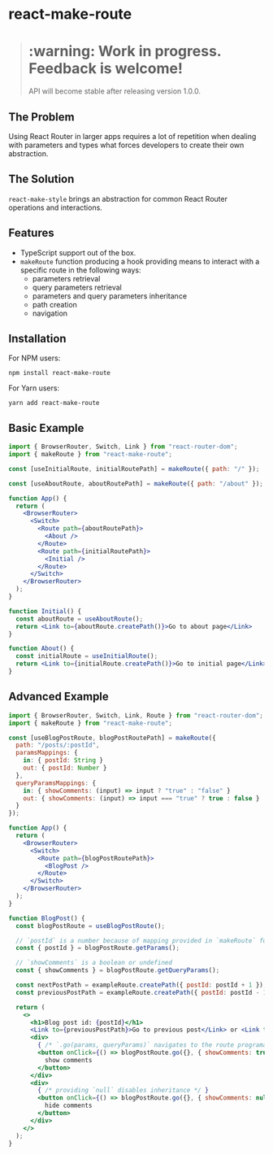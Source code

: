 # react-make-route

> <h1>:warning: Work in progress. Feedback is welcome!</h1> 
> API will become stable after releasing version 1.0.0.

## The Problem

Using React Router in larger apps requires a lot of repetition when dealing with parameters and types what forces developers to create their own abstraction.

## The Solution

`react-make-style` brings an abstraction for common React Router operations and interactions.

## Features

- TypeScript support out of the box.
- `makeRoute` function producing a hook providing means to interact with a specific route in the following ways:
  - parameters retrieval
  - query parameters retrieval
  - parameters and query parameters inheritance
  - path creation
  - navigation  

## Installation

For NPM users:

`npm install react-make-route`

For Yarn users:

`yarn add react-make-route`

## Basic Example

```jsx
import { BrowserRouter, Switch, Link } from "react-router-dom";
import { makeRoute } from "react-make-route";

const [useInitialRoute, initialRoutePath] = makeRoute({ path: "/" });

const [useAboutRoute, aboutRoutePath] = makeRoute({ path: "/about" });

function App() {
  return (
    <BrowserRouter>
      <Switch>
        <Route path={aboutRoutePath}>
          <About />
        </Route>
        <Route path={initialRoutePath}>
          <Initial />
        </Route>
      </Switch>
    </BrowserRouter>
  );
}

function Initial() {
  const aboutRoute = useAboutRoute();
  return <Link to={aboutRoute.createPath()}>Go to about page</Link>
}

function About() {
  const initialRoute = useInitialRoute();
  return <Link to={initialRoute.createPath()}>Go to initial page</Link>
}
```

## Advanced Example

```jsx
import { BrowserRouter, Switch, Link, Route } from "react-router-dom";
import { makeRoute } from "react-make-route";

const [useBlogPostRoute, blogPostRoutePath] = makeRoute({
  path: "/posts/:postId",
  paramsMappings: { 
    in: { postId: String } 
    out: { postId: Number } 
  },
  queryParamsMappings: {
    in: { showComments: (input) => input ? "true" : "false" }
    out: { showComments: (input) => input === "true" ? true : false }
  }
});

function App() {
  return (
    <BrowserRouter>
      <Switch>
        <Route path={blogPostRoutePath}>
          <BlogPost />
        </Route>
      </Switch>
    </BrowserRouter>
  );
}

function BlogPost() {
  const blogPostRoute = useBlogPostRoute();

  // `postId` is a number because of mapping provided in `makeRoute` function!
  const { postId } = blogPostRoute.getParams();

  // `showComments` is a boolean or undefined
  const { showComments } = blogPostRoute.getQueryParams();

  const nextPostPath = exampleRoute.createPath({ postId: postId + 1 });
  const previousPostPath = exampleRoute.createPath({ postId: postId - 1 });

  return (
    <>
      <h1>Blog post id: {postId}</h1>
      <Link to={previousPostPath}>Go to previous post</Link> or <Link to={nextPostPath}>go to next post</Link>
      <div>
        { /* `.go(params, queryParams)` navigates to the route programatically */ }
        <button onClick={() => blogPostRoute.go({}, { showComments: true })}>
          show comments
        </button>
      </div>
      <div>
        { /* providing `null` disables inheritance */ }
        <button onClick={() => blogPostRoute.go({}, { showComments: null })}>
          hide comments
        </button>
      </div>
    </>
  );
}
```
